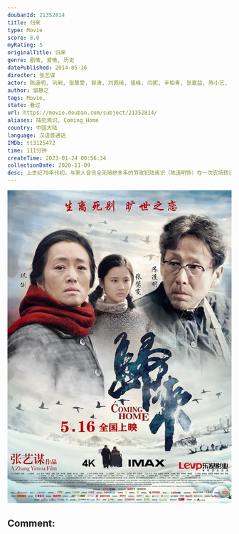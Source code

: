 ```yaml
---
doubanId: 21352814
title: 归来
type: Movie
score: 8.0
myRating: 5
originalTitle: 归来
genre: 剧情, 爱情, 历史
datePublished: 2014-05-16
director: 张艺谋
actor: 陈道明, 巩俐, 张慧雯, 郭涛, 刘佩琦, 祖峰, 闫妮, 辛柏青, 张嘉益, 陈小艺, 丁嘉丽, 李纯, 张庭菲, 付璐璐, 王志强, 张金元, 吴了了
author: 邹静之
tags: Movie, 
state: 看过
url: https://movie.douban.com/subject/21352814/
aliases: 陆犯焉识, Coming_Home
country: 中国大陆
language: 汉语普通话
IMDb: tt3125472
time: 111分钟
createTime: 2023-01-24 00:56:34
collectionDate: 2020-11-09
desc: 上世纪70年代初，与家人音讯全无隔绝多年的劳改犯陆焉识（陈道明饰）在一次农场转迁途中逃跑回家。这对怀抱芭蕾舞梦想的女儿丹丹（张慧雯饰）带来了巨大压力，她阻止母亲冯婉瑜（巩俐饰）与父亲的相见。因此...
---
```


![image](assets/p2181207835.jpg)

Comment: 
---

